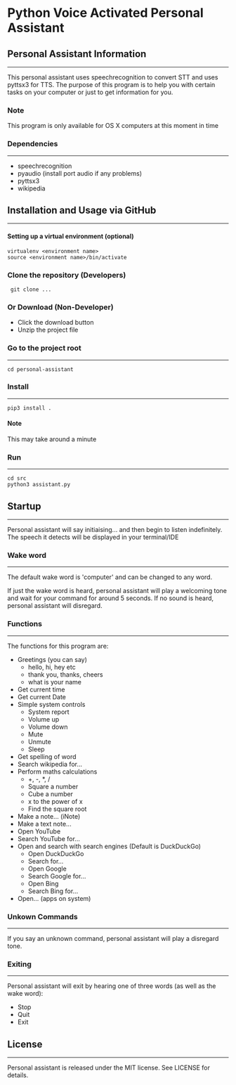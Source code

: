 # Python Voice Activated Personal Assistant
## Personal Assistant Information
---
This personal assistant uses speechrecognition to convert STT and uses 
pyttsx3 for TTS. The purpose of this program is to help you with certain tasks 
on your computer or just to get information for you.

### Note
This program is only available for OS X computers at this moment in time

### Dependencies
---
* speechrecognition
* pyaudio (install port audio if any problems)
* pyttsx3
* wikipedia

## Installation and Usage via GitHub
---
#### Setting up a virtual environment (optional)
```
virtualenv <environment name>
source <environment name>/bin/activate
```

### Clone the repository (Developers)
```
 git clone ...
```

### Or Download (Non-Developer)
* Click the download button
* Unzip the project file

### Go to the project root
---
```
cd personal-assistant
```

### Install
---
```
pip3 install .
```
#### Note
This may take around a minute

### Run
---
``` 
cd src
python3 assistant.py
```

## Startup
---
Personal assistant will say initiaising... and then begin to listen indefinitely.
The speech it detects will be displayed in your terminal/IDE

### Wake word
---
The default wake word is 'computer' and can be changed to any word.

If just the wake word is heard, personal assistant will play a welcoming tone
and wait for your command for around 5 seconds. If no sound is heard, personal
assistant will disregard.

### Functions
---
The functions for this program are:
* Greetings (you can say)
    * hello, hi, hey etc
    * thank you, thanks, cheers
    * what is your name
* Get current time
* Get current Date
* Simple system controls
    * System report
    * Volume up
    * Volume down
    * Mute
    * Unmute
    * Sleep
* Get spelling of word
* Search wikipedia for...
* Perform maths calculations
    * +, -, *, /
    * Square a number
    * Cube a number
    * x to the power of x
    * Find the square root
* Make a note... (iNote)
* Make a text note...
* Open YouTube
* Search YouTube for...
* Open and search with search engines (Default is DuckDuckGo)
    * Open DuckDuckGo
    * Search for...
    * Open Google
    * Search Google for...
    * Open Bing
    * Search Bing for...
* Open... (apps on system)

### Unkown Commands
---
If you say an unknown command, personal assistant will play a disregard tone.

### Exiting
---
Personal assistant will exit by hearing one of three words (as well as the wake word):
* Stop
* Quit
* Exit

## License
---
Personal assistant is released under the MIT license. See LICENSE for details.